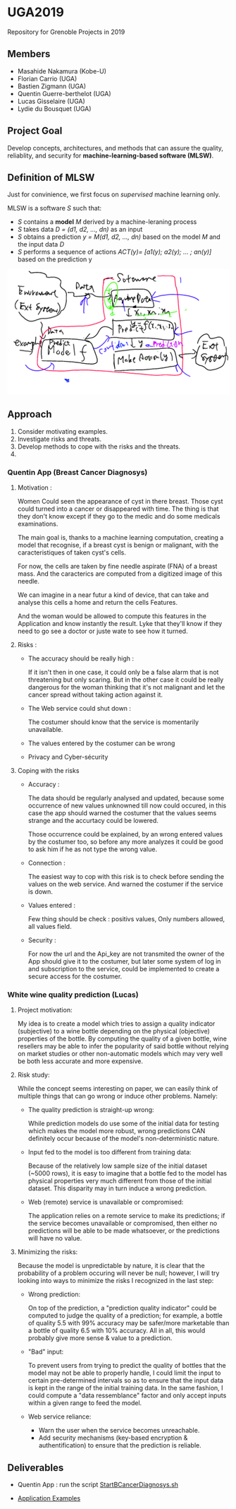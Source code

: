 # UGA2019
Repository for Grenoble Projects in 2019

## Members

- Masahide Nakamura (Kobe-U)
- Florian Carrio (UGA)
- Bastien Zigmann (UGA)
- Quentin Guerre-berthelot (UGA)
- Lucas Gisselaire (UGA)
- Lydie du Bousquet (UGA)

## Project Goal

Develop concepts, architectures, and methods that can assure the quality, 
reliablity, and security for __machine-learning-based software (MLSW)__.


## Definition of MLSW
Just for convinience, we first focus on _supervised_ machine learning only.

MLSW is a software _S_ such that:
- _S_ contains a __model__ _M_ derived by a machine-leraning process
- _S_ takes data _D = (d1, d2, ..., dn)_ as an input
- _S_ obtains a prediction _y = M(d1, d2, ..., dn)_ based on the model _M_ and the input data _D_
- _S_ performs a sequence of actions _ACT(y)= [a1(y); a2(y); ... ; an(y)]_ based on the prediction y 

<img src="./concept_drawing.png">


## Approach
1. Consider motivating examples.
1. Investigate risks and threats.
1. Develop methods to cope with the risks and the threats.
1.

### Quentin App (Breast Cancer Diagnosys)
1. Motivation :

	Women Could seen the appearance of cyst in there breast. Those cyst could turned into a cancer or disappeared with time. The thing is that they don't know except if they go to the medic and do some medicals examinations.

	The main goal is, thanks to a machine learning computation, creating a model that recognise, if a breast cyst is benign or malignant, with the caracteristiques of taken cyst's cells.

	For now, the cells are taken by fine needle aspirate (FNA) of a breast mass.
And the caracterics are computed from a digitized image of this needle.

	We can imagine in a near futur a kind of device, that can take and analyse this cells a home and return the cells Features.

	And the woman would be allowed to compute this features in the Application and know instantly the result.
Lyke that they'll know if they need to go see a doctor or juste wate to see how it turned.

2. Risks :

	* The accuracy should be really high :

		If it isn't then in one case, it could only be a false alarm that is not threatening but only scaring. But in the other case it could be really dangerous for the woman thinking that it's not malignant and let the cancer spread without taking action against it.

	* The Web service could shut down :

		The costumer should know that the service is momentarily unavailable.

	* The values entered by the costumer can be wrong

	* Privacy and Cyber-sécurity

3. Coping with the risks

	* Accuracy :

		The data should be regularly analysed and updated, because some occurrence of new values unknowned till now could occured, in this case the app should warned the costumer that the values seems strange and the accurtacy could be lowered. 

		Those  occurrence could be explained, by an wrong entered values by the costumer too, so before any more analyzes it could be good to ask  him if he as not type the wrong value.

	* Connection :

		The easiest way to cop with this risk is to check before sending the values on the web service. And warned the costumer if the service is down.

	* Values entered :

		Few thing should be check : positivs values, Only numbers allowed, all values field.

	* Security :

		For now the url and the Api_key are not transmited the owner of the App should give it to the costumer, but later some system of log in and subscription to the service, could be implemented to create a secure access for the costumer.

### White wine quality prediction (Lucas)
1. Project motivation:

	My idea is to create a model which tries to assign a quality indicator (subjective) to a wine bottle depending on the physical (objective) properties of the bottle. 
	By computing the quality of a given bottle, wine resellers may be able to infer the popularity of said bottle without relying on market studies or other non-automatic models which may very well be both less accurate and more expensive.

2. Risk study:

	While the concept seems interesting on paper, we can easily think of multiple things that can go wrong or induce other problems. Namely:

	* The quality prediction is straight-up wrong:

		While prediction models do use some of the initial data for testing which makes the model more robust, wrong predictions CAN definitely occur because of the model's non-deterministic nature.

	* Input fed to the model is too different from training data:

		Because of the relatively low sample size of the initial dataset (~5000 rows), it is easy to imagine that a bottle fed to the model has physical properties very much different from those of the initial dataset. This disparity may in turn induce a wrong prediction.

	* Web (remote) service is unavailable or compromised:

		The application relies on a remote service to make its predictions; if the service becomes unavailable or compromised, then either no predictions will be able to be made whatsoever, or the predictions will have no value.
		
3. Minimizing the risks:

	Because the model is unpredictable by nature, it is clear that the probability of a problem occuring will never be null; however, I will try looking into ways to minimize the risks I recognized in the last step:

	* Wrong prediction:

		On top of the prediction, a "prediction quality indicator" could be computed to judge the quality of a prediction; for example, a bottle of quality 5.5 with 99% accuracy may be safer/more marketable than a bottle of quality 6.5 with 10% accuracy. All in all, this would probably give more sense & value to a prediction.

	* "Bad" input:

		To prevent users from trying to predict the quality of bottles that the model may not be able to properly handle, I could limit the input to certain pre-determined intervals so as to ensure that the input data is kept in the range of the initial training data. In the same fashion, I could compute a "data ressemblance" factor and only accept inputs within a given range to feed the model.

	* Web service reliance:

		- Warn the user when the service becomes unreachable.
		- Add security mechanisms (key-based encryption & authentification) to ensure that the prediction is reliable.


## Deliverables

- Quentin App : run the script [StartBCancerDiagnosys.sh](./StartBCancerDiagnosys.sh)

- [Application Examples](./examples/)





